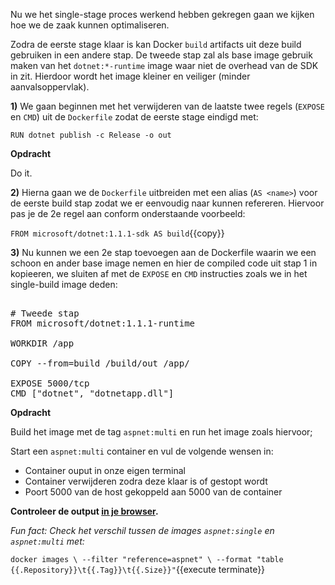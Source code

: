 Nu we het single-stage proces werkend hebben gekregen gaan we kijken hoe we de zaak kunnen optimaliseren.

Zodra de eerste stage klaar is kan Docker `build` artifacts uit deze build gebruiken in een andere stap. De tweede stap zal als base image gebruik maken van het `dotnet:*-runtime` image waar niet de overhead van de SDK in zit. Hierdoor wordt het image kleiner en veiliger (minder aanvalsoppervlak).

**1)** We gaan beginnen met het verwijderen van de laatste twee regels (`EXPOSE` en `CMD`) uit de `Dockerfile` zodat de eerste stage eindigd met:

`RUN dotnet publish -c Release -o out`

**Opdracht**

Do it. 

**2)** Hierna gaan we de `Dockerfile` uitbreiden met een alias (`AS <name>`) voor de eerste build stap zodat we er eenvoudig naar kunnen refereren. Hiervoor pas je de 2e regel aan conform onderstaande voorbeeld:

`FROM microsoft/dotnet:1.1.1-sdk AS build`{{copy}}

**3)** Nu kunnen we een 2e stap toevoegen aan de Dockerfile waarin we een schoon en ander base image nemen en hier de compiled code uit stap 1 in kopieeren, we sluiten af met de `EXPOSE` en `CMD` instructies zoals we in het single-build image deden:

<pre class="file" data-filename="Dockerfile" data-target="append">

# Tweede stap
FROM microsoft/dotnet:1.1.1-runtime

WORKDIR /app

COPY --from=build /build/out /app/

EXPOSE 5000/tcp
CMD ["dotnet", "dotnetapp.dll"]
</pre>

**Opdracht**

Build het image met de tag `aspnet:multi` en run het image zoals hiervoor;

Start een `aspnet:multi` container en vul de volgende wensen in:

* Container ouput in onze eigen terminal
* Container verwijderen zodra deze klaar is of gestopt wordt
* Poort 5000 van de host gekoppeld aan 5000 van de container

**Controleer de output [in je browser](https://[[HOST_SUBDOMAIN]]-5000-[[KATACODA_HOST]].environments.katacoda.com/).**

*Fun fact: Check het verschil tussen de images `aspnet:single` en `aspnet:multi` met:*

`docker images \
  --filter "reference=aspnet" \
  --format "table {{.Repository}}\t{{.Tag}}\t{{.Size}}"`{{execute terminate}}